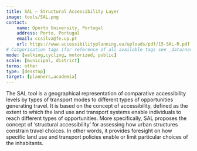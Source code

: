```yaml
---
title: SAL – Structural Accessibility Layer
image: tools/SAL.png
contact:
    name: Oporto University, Portugal
    address: Porto, Portugal
    email: ccsilva@fe.up.pt
    url: https://www.accessibilityplanning.eu/uploads/pdf/15-SAL-R.pdf 
# Catgorisation tags (for reference of all available tags see _data/navigation_tools.yml file):
mode: [walking,cycling, motorized, public]
scale: [municipal, district]
terms: other
type: [desktop]
target: [planners,academia]
---
```


The SAL tool is a geographical representation of comparative accessibility levels by types of transport modes to different types of opportunities generating travel. It is based on the concept of accessibility, defined as the extent to which the land use and transport systems enable individuals to reach different types of opportunities. More specifically, SAL proposes the concept of ‘structural accessibility’ for assessing how urban structures constrain travel choices. In other words, it provides foresight on how specific land use and transport policies enable or limit particular choices of the inhabitants.